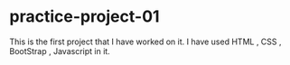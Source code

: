 # practice-project-01
This is the first project that I have worked on it. I have used HTML , CSS , BootStrap , Javascript in it.


